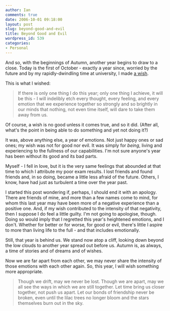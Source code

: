 ```yaml
---
author: Ian
comments: true
date: 2006-10-01 09:18:00
layout: post
slug: beyond-good-and-evil
title: Beyond Good and Evil
wordpress_id: 539
categories:
- Personal
---
```


And so, with the beginnings of Autumn, another year begins to draw to a close.  Today is the first of October - exactly a year since, worried by the future and by my rapidly-dwindling time at university, I made [a wish](http://ianrenton.com/blog/a-wish).  

This is what I wished:

> If there is only one thing I do this year; only one thing I achieve, it will be this - I will indelibly etch every thought, every feeling, and every emotion that we experience together so strongly and so brightly in our minds that nothing, not even time itself, will dare to take them away from us.

Of course, a wish is no good unless it comes true, and so it did.  (After all, what's the point in being able to do something and yet not doing it?)

It was, above anything else, a year of emotions.  Not just happy ones or sad ones; my wish was not for good nor evil.  It was simply for _being_, living and experiencing to the fullness of our capabilities.  I'm not sure anyone's year has been without its good and its bad parts.

Myself - I fell in love, but it is the very same feelings that abounded at that time to which I attribute my poor exam results.  I lost friends and found friends and, in so doing, became a little less afraid of the future.  Others, I know, have had just as turbulent a time over the year past.

I started this post wondering if, perhaps, I should end it with an apology.  There are friends of mine, and more than a few names come to mind, for whom this last year may have been more of a negative experience than a positive one.  And, if my wish contributed to the intensity of that negativity, then I suppose I do feel a little guilty.  I'm not going to apologise, though.  Doing so would imply that I regretted this year's heightened emotions, and I don't.  Whether for better or for worse, for good or evil, there's little I aspire to more than living life to the full - and that includes emotionally.

Still, that year is behind us.  We stand now atop a cliff, looking down beyond the low clouds to another year spread out before us.  Autumn is, as always, a time of stories and of dreams and of wishes.

Now we are far apart from each other, we may never share the intensity of those emotions with each other again.  So, this year, I will wish something more appropriate.

> Though we drift, may we never be lost.  Though we are apart, may we all see the ways in which we are still together.  Let time bring us closer together, not push us apart.  Let our bonds of friendship never be broken, even until the lilac trees no longer bloom and the stars themselves burn out in the sky.

